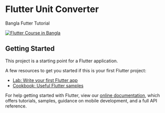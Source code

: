 # Flutter Unit Converter

Bangla Futter Tutorial

[![Flutter Course in Bangla](https://img.youtube.com/vi/BlTgaznwl3w/0.jpg)](https://www.youtube.com/watch?v=BlTgaznwl3w)

## Getting Started

This project is a starting point for a Flutter application.

A few resources to get you started if this is your first Flutter project:

- [Lab: Write your first Flutter app](https://flutter.dev/docs/get-started/codelab)
- [Cookbook: Useful Flutter samples](https://flutter.dev/docs/cookbook)

For help getting started with Flutter, view our
[online documentation](https://flutter.dev/docs), which offers tutorials,
samples, guidance on mobile development, and a full API reference.
